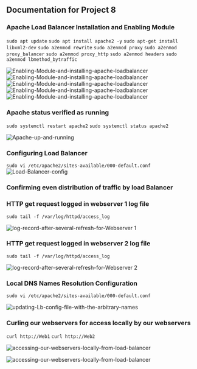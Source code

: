 ## **Documentation for Project 8** 

### Apache Load Balancer Installation and Enabling Module

`sudo apt update`
`sudo apt install apache2 -y`
`sudo apt-get install libxml2-dev`
`sudo a2enmod rewrite`
`sudo a2enmod proxy`
`sudo a2enmod proxy_balancer`
`sudo a2enmod proxy_http`
`sudo a2enmod headers`
`sudo a2enmod lbmethod_bytraffic`

![Enabling-Module-and-installing-apache-loadbalancer](./Images/update.png)
![Enabling-Module-and-installing-apache-loadbalancer](./Images/install-apache.png)
![Enabling-Module-and-installing-apache-loadbalancer](./Images/installing-libraries.png)
![Enabling-Module-and-installing-apache-loadbalancer](./Images/enabling-lb-modules.png)
![Enabling-Module-and-installing-apache-loadbalancer](./Images/enabling-lb-modules&apache-status.png)

### Apache status verified as running

`sudo systemctl restart apache2`
`sudo systemctl status apache2`

![Apache-up-and-running](./Images/apache-up&running.png)

### Configuring Load Balancer

`sudo vi /etc/apache2/sites-available/000-default.conf`
![Load-Balancer-config](./Images/lb-configure.png)

### Confirming even distribution of traffic by load Balancer

### HTTP get request logged in webserver 1 log file

`sudo tail -f /var/log/httpd/access_log`

![log-record-after-several-refresh-for-Webserver 1](./Images/log.png)

### HTTP get request logged in webserver 2 log file

`sudo tail -f /var/log/httpd/access_log`

![log-record-after-several-refresh-for-Webserver 2](./Images/log1.png)

### Local DNS Names Resolution Configuration

`sudo vi /etc/apache2/sites-available/000-default.conf`

![updating-Lb-config-file-with-the-arbitrary-names](./Images/local-dns.png)

### Curling our webservers for access locally by our webservers

`curl http://Web1`
`curl http://Web2`

![accessing-our-webservers-locally-from-load-balancer](./Images/page-loaded.png)

![accessing-our-webservers-locally-from-load-balancer](./Images/curl-web.png)